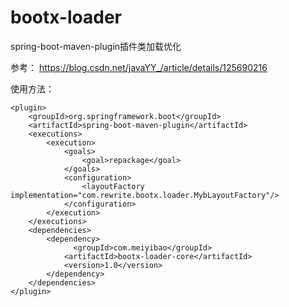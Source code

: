 # bootx-loader
spring-boot-maven-plugin插件类加载优化

参考：
https://blog.csdn.net/javaYY_/article/details/125690216


使用方法：
```
<plugin>
    <groupId>org.springframework.boot</groupId>
    <artifactId>spring-boot-maven-plugin</artifactId>
    <executions>
        <execution>
            <goals>
                <goal>repackage</goal>
            </goals>
            <configuration>
                <layoutFactory implementation="com.rewrite.bootx.loader.MybLayoutFactory"/>
            </configuration>
        </execution>
    </executions>
    <dependencies>
        <dependency>
              <groupId>com.meiyibao</groupId>
            <artifactId>bootx-loader-core</artifactId>
            <version>1.0</version>
        </dependency>
    </dependencies>
</plugin>
```
